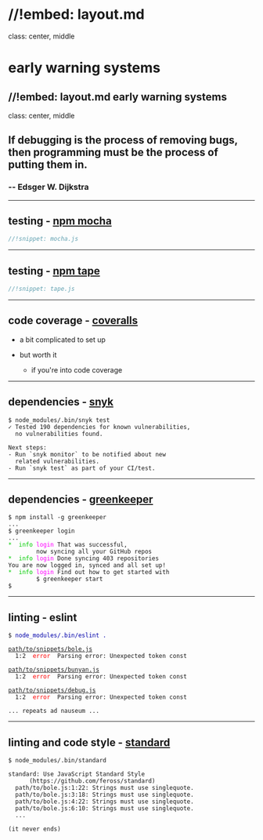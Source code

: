 //!embed: layout.md
================================================================================

class: center, middle

# early warning systems

//!embed: layout.md early warning systems
--------------------------------------------------------------------------------

class: center, middle

## If debugging is the process of removing bugs, then programming must be the process of putting them in.

### -- Edsger W. Dijkstra

--------------------------------------------------------------------------------

## testing - [npm mocha](http://npmjs.org/package/mocha)

```js
//!snippet: mocha.js
```

--------------------------------------------------------------------------------

## testing - [npm tape](http://npmjs.org/package/tape)

```js
//!snippet: tape.js
```


--------------------------------------------------------------------------------

## code coverage - [coveralls](https://coveralls.io)

* a bit complicated to set up

* but worth it

  * if you're into code coverage   

--------------------------------------------------------------------------------

## dependencies - [snyk](https://app.snyk.io/)

```text
$ node_modules/.bin/snyk test
✓ Tested 190 dependencies for known vulnerabilities,
  no vulnerabilities found.

Next steps:
- Run `snyk monitor` to be notified about new
  related vulnerabilities.
- Run `snyk test` as part of your CI/test.
```

--------------------------------------------------------------------------------

## dependencies - [greenkeeper](http://greenkeeper.io/)

<pre><code>$ npm install -g greenkeeper
...
$ greenkeeper login
...
<span style="color:#0C0">*  info</span> <span style="color:magenta">login</span> That was successful,
        now syncing all your GitHub repos
<span style="color:#0C0">*  info</span> <span style="color:magenta">login</span> Done syncing 403 repositories
You are now logged in, synced and all set up!
<span style="color:#0C0">*  info</span> <span style="color:magenta">login</span> Find out how to get started with
        $ greenkeeper start
$
</code></pre>

--------------------------------------------------------------------------------

## linting - eslint

<pre><code>$ <span style="color:#00A;">node_modules/.bin/eslint .</span>

<u>path/to/snippets/bole.js</u>
  1:2  <span style="color:red">error</span>  Parsing error: Unexpected token const

<u>path/to/snippets/bunyan.js</u>
  1:2  <span style="color:red">error</span>  Parsing error: Unexpected token const

<u>path/to/snippets/debug.js</u>
  1:2  <span style="color:red">error</span>  Parsing error: Unexpected token const

... repeats ad nauseum ...
</code></pre>


--------------------------------------------------------------------------------

## linting and code style - [standard](http://npmjs.org/package/standard)

```text
$ node_modules/.bin/standard

standard: Use JavaScript Standard Style
      (https://github.com/feross/standard)
  path/to/bole.js:1:22: Strings must use singlequote.
  path/to/bole.js:3:18: Strings must use singlequote.
  path/to/bole.js:4:22: Strings must use singlequote.
  path/to/bole.js:6:10: Strings must use singlequote.
  ...

(it never ends)
```
